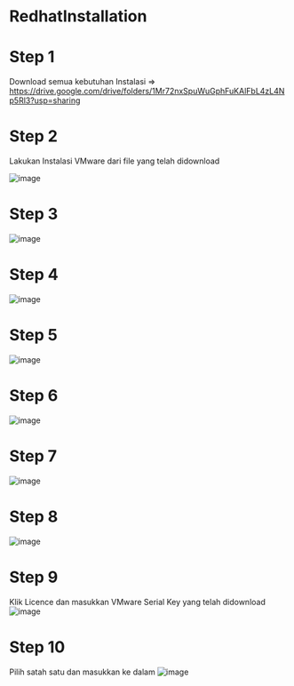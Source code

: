 # RedhatInstallation
# Step 1
Download semua kebutuhan Instalasi => https://drive.google.com/drive/folders/1Mr72nxSpuWuGphFuKAlFbL4zL4Np5Rl3?usp=sharing
# Step 2 
Lakukan Instalasi VMware dari file yang telah didownload

![image](https://github.com/user-attachments/assets/08f191ad-3985-433f-af95-6e9b7e2eb90a)

# Step 3
![image](https://github.com/user-attachments/assets/3d72b3dd-f561-4469-bf8a-5bda447aad16)

# Step 4 
![image](https://github.com/user-attachments/assets/eb1d00f8-0345-405f-b1ba-830102bd0908)

# Step 5
![image](https://github.com/user-attachments/assets/dad26eb7-54fe-4dd4-ac13-a442789170a1)

# Step 6 
![image](https://github.com/user-attachments/assets/60d9f5ca-4af7-4bdb-af29-26a3a715ca91)

# Step 7 
![image](https://github.com/user-attachments/assets/5db1ea9c-42a6-4b06-905b-730fbb2e26e9)

# Step 8
![image](https://github.com/user-attachments/assets/29496e8f-2276-42b3-8e8a-2991e42b5e60)

# Step 9
Klik Licence dan masukkan VMware Serial Key yang telah didownload
![image](https://github.com/user-attachments/assets/3082242e-5a9e-4b5f-bfac-9b541d78b074)

# Step 10
Pilih satah satu dan masukkan ke dalam 
![image](https://github.com/user-attachments/assets/b60ee181-1218-4faa-8bd7-bc36e8ee2e16)





